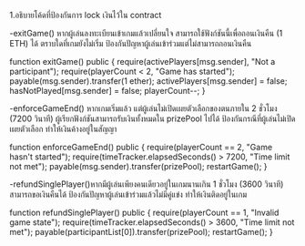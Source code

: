 1.อธิบายโค้ดที่ป้องกันการ lock เงินไว้ใน contract

-exitGame() หากผู้เล่นลงทะเบียนเข้าเกมแล้วเปลี่ยนใจ สามารถใช้ฟังก์ชันนี้เพื่อถอนเงินคืน (1 ETH) ได้ ตราบใดที่เกมยังไม่เริ่ม
ป้องกันปัญหาผู้เล่นเข้าร่วมแต่ไม่สามารถถอนเงินคืน

function exitGame() public {
    require(activePlayers[msg.sender], "Not a participant");
    require(playerCount < 2, "Game has started");
    payable(msg.sender).transfer(1 ether);
    activePlayers[msg.sender] = false;
    hasNotPlayed[msg.sender] = false;
    playerCount--;
}


-enforceGameEnd() หากเกมเริ่มแล้ว แต่ผู้เล่นไม่เปิดเผยตัวเลือกของตนภายใน 2 ชั่วโมง (7200 วินาที) ผู้เรียกฟังก์ชันสามารถรับเงินทั้งหมดใน prizePool ไปได้
ป้องกันกรณีที่ผู้เล่นไม่เปิดเผยตัวเลือก ทำให้เงินค้างอยู่ในสัญญา

function enforceGameEnd() public {
    require(playerCount == 2, "Game hasn't started");
    require(timeTracker.elapsedSeconds() > 7200, "Time limit not met");
    payable(msg.sender).transfer(prizePool);
    restartGame();
}


-refundSinglePlayer()หากมีผู้เล่นเพียงคนเดียวอยู่ในเกมนานเกิน 1 ชั่วโมง (3600 วินาที) สามารถขอเงินคืนได้
ป้องกันปัญหาผู้เล่นเข้าร่วมแล้วไม่มีคู่แข่ง ทำให้เงินติดอยู่ในเกม

function refundSinglePlayer() public {
    require(playerCount == 1, "Invalid game state");
    require(timeTracker.elapsedSeconds() > 3600, "Time limit not met");
    payable(participantList[0]).transfer(prizePool);
    restartGame();
}
